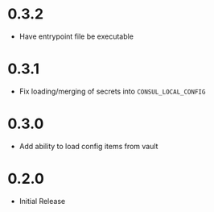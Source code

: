 # 0.3.2
* Have entrypoint file be executable

# 0.3.1
* Fix loading/merging of secrets into `CONSUL_LOCAL_CONFIG`

# 0.3.0
* Add ability to load config items from vault

# 0.2.0
* Initial Release
